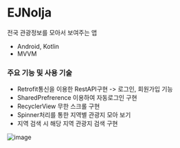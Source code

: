 # EJNolja
전국 관광정보를 모아서 보여주는 앱 
- Android, Kotlin
- MVVM
### 주요 기능 및 사용 기술
- Retrofit통신을 이용한 RestAPI구현 -> 로그인, 회원가입 기능
- SharedPrefrerence 이용하여 자동로그인 구현
- RecyclerView 무한 스크롤 구현
- Spinner처리를 통한 지역별 관광지 모아 보기
- 지역 검색 시 해당 지역 관광지 검색 구현


![image](https://user-images.githubusercontent.com/38210019/150756218-14a46bf6-93cc-4942-9366-9b2a70a860d5.png)

